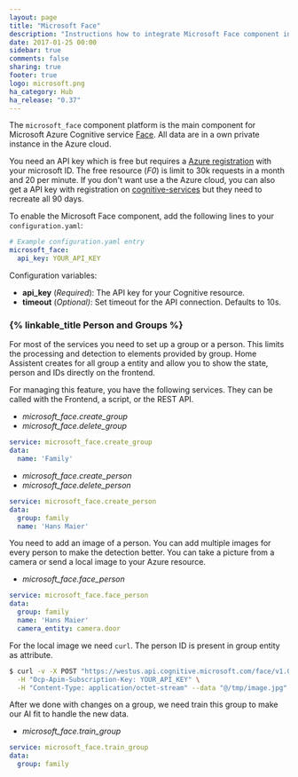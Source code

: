 ```yaml
---
layout: page
title: "Microsoft Face"
description: "Instructions how to integrate Microsoft Face component into Home Assistant."
date: 2017-01-25 00:00
sidebar: true
comments: false
sharing: true
footer: true
logo: microsoft.png
ha_category: Hub
ha_release: "0.37"
---
```


The `microsoft_face` component platform is the main component for Microsoft Azure Cognitive service [Face](https://www.microsoft.com/cognitive-services/en-us/face-api). All data are in a own private instance in the Azure cloud.

You need an API key which is free but requires a [Azure registration](https://azure.microsoft.com/de-de/free/) with your microsoft ID. The free resource (*F0*) is limit to 30k requests in a month and 20 per minute. If you don't want use a the Azure cloud, you can also get a API key with registration on [cognitive-services](https://www.microsoft.com/cognitive-services/en-us/subscriptions) but they need to recreate all 90 days.

To enable the Microsoft Face component, add the following lines to your `configuration.yaml`:

```yaml
# Example configuration.yaml entry
microsoft_face:
  api_key: YOUR_API_KEY
```

Configuration variables:

- **api_key** (*Required*): The API key for your Cognitive resource.
- **timeout** (*Optional)*: Set timeout for the API connection. Defaults to 10s.

### {% linkable_title Person and Groups %}

For most of the services you need to set up a group or a person. This limits the processing and detection to elements provided by group. Home Assistent creates for all group a entity and allow you to show the state, person and IDs directly on the frontend.

For managing this feature, you have the following services. They can be called with the Frontend, a script, or the REST API.

- *microsoft_face.create_group*
- *microsoft_face.delete_group*

```yaml
service: microsoft_face.create_group
data:
  name: 'Family'
```

- *microsoft_face.create_person*
- *microsoft_face.delete_person*

```yaml
service: microsoft_face.create_person
data:
  group: family
  name: 'Hans Maier'
```

You need to add an image of a person. You can add multiple images for every person to make the detection better. You can take a picture from a camera or send a local image to your Azure resource.

- *microsoft_face.face_person*

```yaml
service: microsoft_face.face_person
data:
  group: family
  name: 'Hans Maier'
  camera_entity: camera.door
```

For the local image we need `curl`. The person ID is present in group entity as attribute.

```bash
$ curl -v -X POST "https://westus.api.cognitive.microsoft.com/face/v1.0/persongroups/{GroupName}/persons/{personId}/persistedFaces" \
  -H "Ocp-Apim-Subscription-Key: YOUR_API_KEY" \
  -H "Content-Type: application/octet-stream" --data "@/tmp/image.jpg"
```

After we done with changes on a group, we need train this group to make our AI fit to handle the new data.

- *microsoft_face.train_group*

```yaml
service: microsoft_face.train_group
data:
  group: family
```
